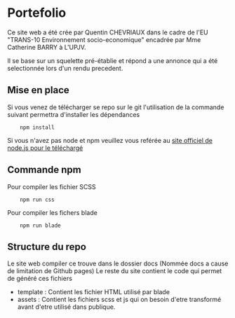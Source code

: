 # Portefolio

Ce site web a été crée par Quentin CHEVRIAUX dans le cadre de l'EU "TRANS-10 Environnement socio-economique" encadrée par Mme Catherine BARRY à L'UPJV.

Il se base sur un squelette pré-établie et répond a une annonce qui a été selectionnée lors d'un rendu precedent.

## Mise en place

Si vous venez de télécharger se repo sur le git l'utilisation de la commande suivant permettra d'installer les dépendances
```
    npm install
```

Si vous n'avez pas node et npm veuillez vous reférée au [site officiel de node.js pour le téléchargé](https://nodejs.org/en/)
## Commande npm
Pour compiler les fichier SCSS
```
    npm run css
```

Pour compiler les fichers blade
```
    npm run blade
```

## Structure du repo

Le site web compiler ce trouve dans le dossier docs (Nommée docs a cause de limitation de Github pages)
Le reste du site contient le code qui permet de généré ces fichiers
 - template : Contient les fichier HTML utilisé par blade
 - assets : Contient les fichiers scss et js qui on besoin d'etre transformé avant d'etre utilisé dans publique.